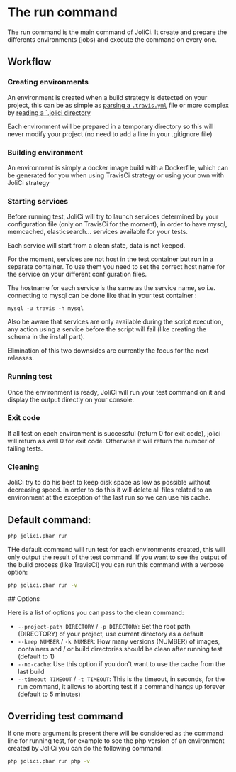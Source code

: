 # The run command

The run command is the main command of JoliCi. It create and prepare the differents environments (jobs) and execute the command on every one.

## Workflow

### Creating environments

An environment is created when a build strategy is detected on your project, 
this can be as simple as [parsing a `.travis.yml`](../strategies/TravisCiStrategy.md) file or more complex
by [reading a `.jolici directory](../strategies/JoliCiStrategy.md)

Each environment will be prepared in a temporary directory so this will never modify your project (no need to add a line in 
your .gitignore file)

### Building environment

An environment is simply a docker image build with a Dockerfile, which can be generated for you when using
TravisCi strategy or using your own with JoliCi strategy

### Starting services

Before running test, JoliCi will try to launch services determined by your configuration file (only on TravisCi for the moment), 
in order to have mysql, memcached, elasticsearch... services available for your tests.

Each service will start from a clean state, data is not keeped.

For the moment, services are not host in the test container but run in a separate container.
To use them you need to set the correct host name for the service on your different configuration files.

The hostname for each service is the same as the service name, so i.e. connecting to mysql can be done like that in 
your test container : 

```
mysql -u travis -h mysql
```

Also be aware that services are only available during the script execution, any action using a service before the script 
will fail (like creating the schema in the install part).

Elimination of this two downsides are currently the focus for the next releases.

### Running test

Once the environment is ready, JoliCi will run your test command on it and display the output directly on your console.

### Exit code

If all test on each environment is successful (return 0 for exit code), jolici will return as well 0 for exit code.
Otherwise it will return the number of failing tests.

### Cleaning

JoliCi try to do his best to keep disk space as low as possible without decreasing speed. In order to do this it will delete all
files related to an environment at the exception of the last run so we can use his cache.

## Default command:

```bash
php jolici.phar run
```

THe default command will run test for each environments created, this will only output the result of the test command. If you 
want to see the output of the build process (like TravisCi) you can run this command with a verbose option:

```bash
php jolici.phar run -v
```

## Options

Here is a list of options you can pass to the clean command:

* `--project-path DIRECTORY` / `-p DIRECTORY`: Set the root path (DIRECTORY) of your project, use current directory as a default
* `--keep NUMBER` / `-k NUMBER`: How many versions (NUMBER) of images, containers and / or build directories should be clean after running test (default to 1)
* `--no-cache`: Use this option if you don't want to use the cache from the last build
* `--timeout TIMEOUT` / `-t TIMEOUT`: This is the timeout, in seconds, for the run command, it allows to aborting test if a command hangs up forever (default to 5 minutes)

## Overriding test command

If one more argument is present there will be considered as the command line for running test, 
for example to see the php version of an environment created by JoliCi you can do the following command:

```bash
php jolici.phar run php -v
```

